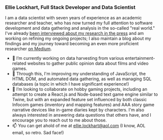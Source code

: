 ### Ellie Lockhart, Full Stack Developer and Data Scientist


I am a data scientist with seven years of experience as an academic researcher and teacher, who has now turned my full attention to software development and data gathering and analysis in the so-called "real world." I've already [been interviewed about my research in the press](https://observer.com/2020/09/lgbt-film-representation-data-ellie-lockhart/) and am working on refining my ongoing projects; I also maintain a blog about my findings and my journey toward becoming an even more proficient researcher [on Medium](https://medium.com/out-of-the-midwest-with-software-data).

- 🔭 I’m currently working on data harvesting from various entertainment-related websites to gather public opinion data about films and video games.
- 🌱 Through this, I'm improving my understanding of JavaScript, the HTML DOM, and automated data gathering, as well as managing SQL databases (a topic in which I have significant experience!)
- 👯 I’m looking to collaborate on hobby gaming projects, including an attempt to create a React.js and Node-based text game engine similar to Twine, but with an expanded feature set influenced by both classic Infocom games (inventory and mapping features) and AAA story game narrative devices like in-game diaries kept by characters. I'm also always interested in answering data questions that others have, and I encourage you to reach out to me about those.
- 📫 You can get ahold of me at ellie.lockhart@aol.com (I know, AOL email, so retro. Sad face!)
